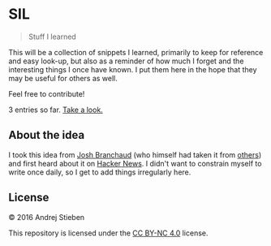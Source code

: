 # SIL

> Stuff I learned

This will be a collection of snippets I learned, primarily to keep for reference and easy look-up, but also as a reminder of how much I forget and the interesting things I once have known.
I put them here in the hope that they may be useful for others as well.

Feel free to contribute!

3 entries so far.
[Take a look.](posts/TOC.md)

## About the idea

I took this idea from [Josh Branchaud](https://github.com/jbranchaud/til) (who himself had taken it from [others](https://github.com/thoughtbot/til)) and first heard about it on [Hacker News](https://news.ycombinator.com/item?id=11068902).
I didn't want to constrain myself to write once daily, so I get to add things irregularly here.

## License

&copy; 2016 Andrej Stieben

This repository is licensed under the [CC BY-NC 4.0](http://creativecommons.org/licenses/by-nc/4.0/) license.
